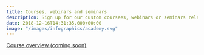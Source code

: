 ```yaml
---
title: Courses, webinars and seminars
description: Sign up for our custom coursees, webinars or seminars related to strategic procurement
date: 2018-12-16T14:31:35.000+00:00
image: "/images/infographics/academy.svg"
---
```


<a href="#" class="btn btn-primary green btn-lg">Course overview (coming soon)</a>